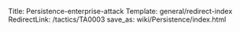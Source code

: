 Title: Persistence-enterprise-attack
Template: general/redirect-index
RedirectLink: /tactics/TA0003
save_as: wiki/Persistence/index.html
